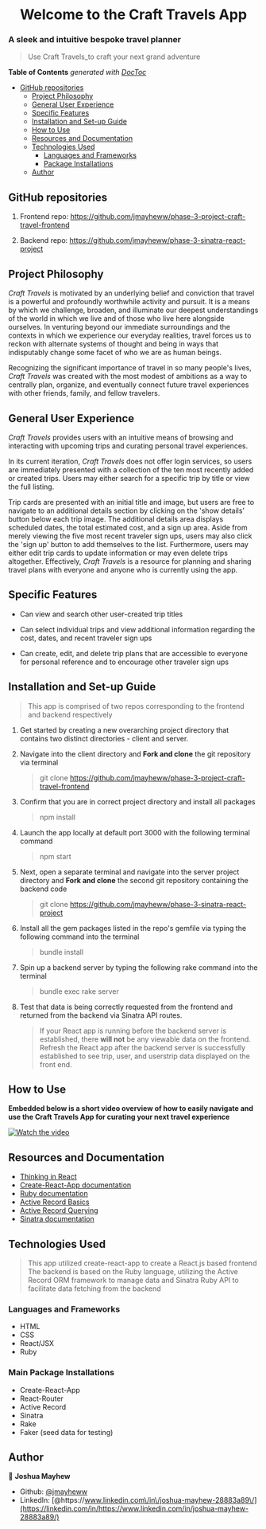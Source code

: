 <!-- START doctoc generated TOC please keep comment here to allow auto update -->
<!-- DON'T EDIT THIS SECTION, INSTEAD RE-RUN doctoc TO UPDATE -->

<h1 align="center">Welcome to the Craft Travels App</h1>

### A sleek and intuitive bespoke travel planner

> Use Craft Travels_to craft your next grand adventure

<p>

**Table of Contents** _generated with [DocToc](https://github.com/thlorenz/doctoc)_

- [GitHub repositories](#github-repositories)
  - [Project Philosophy](#project-philosophy)
  - [General User Experience](#general-user-experience)
  - [Specific Features](#specific-features)
  - [Installation and Set-up Guide](#installation-and-set-up-guide)
  - [How to Use](#how-to-use)
  - [Resources and Documentation](#resources-and-documentation)
  - [Technologies Used](#technologies-used)
    - [Languages and Frameworks](#languages-and-frameworks)
    - [Package Installations](#package-installations)
  - [Author](#author)

## GitHub repositories

1. Frontend repo: https://github.com/jmayheww/phase-3-project-craft-travel-frontend

2. Backend repo: https://github.com/jmayheww/phase-3-sinatra-react-project

## Project Philosophy

_Craft Travels_ is motivated by an underlying belief and conviction that travel is a powerful and profoundly worthwhile activity and pursuit. It is a means by which we challenge, broaden, and illuminate our deepest understandings of the world in which we live and of those who live here alongside ourselves. In venturing beyond our immediate surroundings and the contexts in which we experience our everyday realities, travel forces us to reckon with alternate systems of thought and being in ways that indisputably change some facet of who we are as human beings.

Recognizing the significant importance of travel in so many people's lives, _Craft Travels_ was created with the most modest of ambitions as a way to centrally plan, organize, and eventually connect future travel experiences with other friends, family, and fellow travelers.

## General User Experience

_Craft Travels_ provides users with an intuitive means of browsing and interacting with upcoming trips and curating personal travel experiences.

In its current iteration, _Craft Travels_ does not offer login services, so users are immediately presented with a collection of the ten most recently added or created trips. Users may either search for a specific trip by title or view the full listing.

Trip cards are presented with an initial title and image, but users are free to navigate to an additional details section by clicking on the 'show details' button below each trip image. The additional details area displays scheduled dates, the total estimated cost, and a sign up area. Aside from merely viewing the five most recent traveler sign ups, users may also click the 'sign up' button to add themselves to the list. Furthermore, users may either edit trip cards to update information or may even delete trips altogether. Effectively, _Craft Travels_ is a resource for planning and sharing travel plans with everyone and anyone who is currently using the app.

## Specific Features

- Can view and search other user-created trip titles

- Can select individual trips and view additional information regarding the cost, dates, and recent traveler sign ups

- Can create, edit, and delete trip plans that are accessible to everyone for personal reference and to encourage other traveler sign ups

## Installation and Set-up Guide

> This app is comprised of two repos corresponding to the frontend and backend respectively

1.  Get started by creating a new overarching project directory that contains two distinct directories - client and server.

2.  Navigate into the client directory and **Fork and clone** the git repository via terminal

    > git clone https://github.com/jmayheww/phase-3-project-craft-travel-frontend

3.  Confirm that you are in correct project directory and install all packages

    > npm install

4.  Launch the app locally at default port 3000 with the following terminal command

    > npm start

5.  Next, open a separate terminal and navigate into the server project directory and **Fork and clone** the second git repository containing the backend code

    > git clone https://github.com/jmayheww/phase-3-sinatra-react-project

6.  Install all the gem packages listed in the repo's gemfile via typing the following command into the terminal

    > bundle install

7.  Spin up a backend server by typing the following rake command into the terminal

    > bundle exec rake server

8.  Test that data is being correctly requested from the frontend and returned from the backend via Sinatra API routes.

    > If your React app is running before the backend server is established, there **will not** be any viewable data on the frontend. Refresh the React app after the backend server is successfully established to see trip, user, and userstrip data displayed on the front end.

## How to Use

**Embedded below is a short video overview of how to easily navigate and use the Craft Travels App for curating your next travel experience**

[![Watch the video](https://youtu.be/dbH9zFfT6nc)](https://youtu.be/dbH9zFfT6nc)

## Resources and Documentation

- [Thinking in React](https://reactjs.org/docs/thinking-in-react.html)
- [Create-React-App documentation](https://create-react-app.dev/)
- [Ruby documentation](https://www.ruby-lang.org/en/documentation/)
- [Active Record Basics](https://guides.rubyonrails.org/active_record_basics.html)
- [Active Record Querying](https://guides.rubyonrails.org/active_record_querying.html)
- [Sinatra documentation](https://sinatrarb.com/)

## Technologies Used

> This app utilized create-react-app to create a React.js based frontend
> The backend is based on the Ruby language, utilizing the Active Record ORM framework to manage data and Sinatra Ruby API to facilitate data fetching from the backend

### Languages and Frameworks

- HTML
- CSS
- React/JSX
- Ruby

### Main Package Installations

- Create-React-App
- React-Router
- Active Record
- Sinatra
- Rake
- Faker (seed data for testing)

## Author

👤 **Joshua Mayhew**

- Github: [@jmayheww](https://github.com/jmayheww)
- LinkedIn: [@https:\/\/www.linkedin.com\/in\/joshua-mayhew-28883a89\/](https://linkedin.com/in/https://www.linkedin.com/in/joshua-mayhew-28883a89/)

<!-- END doctoc generated TOC please keep comment here to allow auto update -->
<!--
# Getting Started with Create React App

This project was bootstrapped with [Create React App](https://github.com/facebook/create-react-app).

## Available Scripts

In the project directory, you can run:

### `npm start`

Runs the app in the development mode.\
Open [http://localhost:3000](http://localhost:3000) to view it in your browser.

The page will reload when you make changes.\
You may also see any lint errors in the console.

### `npm test`

Launches the test runner in the interactive watch mode.\
See the section about [running tests](https://facebook.github.io/create-react-app/docs/running-tests) for more information.

### `npm run build`

Builds the app for production to the `build` folder.\
It correctly bundles React in production mode and optimizes the build for the best performance.

The build is minified and the filenames include the hashes.\
Your app is ready to be deployed!

See the section about [deployment](https://facebook.github.io/create-react-app/docs/deployment) for more information.

### `npm run eject`

**Note: this is a one-way operation. Once you `eject`, you can't go back!**

If you aren't satisfied with the build tool and configuration choices, you can `eject` at any time. This command will remove the single build dependency from your project.

Instead, it will copy all the configuration files and the transitive dependencies (webpack, Babel, ESLint, etc) right into your project so you have full control over them. All of the commands except `eject` will still work, but they will point to the copied scripts so you can tweak them. At this point you're on your own.

You don't have to ever use `eject`. The curated feature set is suitable for small and middle deployments, and you shouldn't feel obligated to use this feature. However we understand that this tool wouldn't be useful if you couldn't customize it when you are ready for it.

## Learn More

You can learn more in the [Create React App documentation](https://facebook.github.io/create-react-app/docs/getting-started).

To learn React, check out the [React documentation](https://reactjs.org/).

### Code Splitting

This section has moved here: [https://facebook.github.io/create-react-app/docs/code-splitting](https://facebook.github.io/create-react-app/docs/code-splitting)

### Analyzing the Bundle Size

This section has moved here: [https://facebook.github.io/create-react-app/docs/analyzing-the-bundle-size](https://facebook.github.io/create-react-app/docs/analyzing-the-bundle-size)

### Making a Progressive Web App

This section has moved here: [https://facebook.github.io/create-react-app/docs/making-a-progressive-web-app](https://facebook.github.io/create-react-app/docs/making-a-progressive-web-app)

### Advanced Configuration

This section has moved here: [https://facebook.github.io/create-react-app/docs/advanced-configuration](https://facebook.github.io/create-react-app/docs/advanced-configuration)

### Deployment

This section has moved here: [https://facebook.github.io/create-react-app/docs/deployment](https://facebook.github.io/create-react-app/docs/deployment)

### `npm run build` fails to minify

This section has moved here: [https://facebook.github.io/create-react-app/docs/troubleshooting#npm-run-build-fails-to-minify](https://facebook.github.io/create-react-app/docs/troubleshooting#npm-run-build-fails-to-minify) -->
